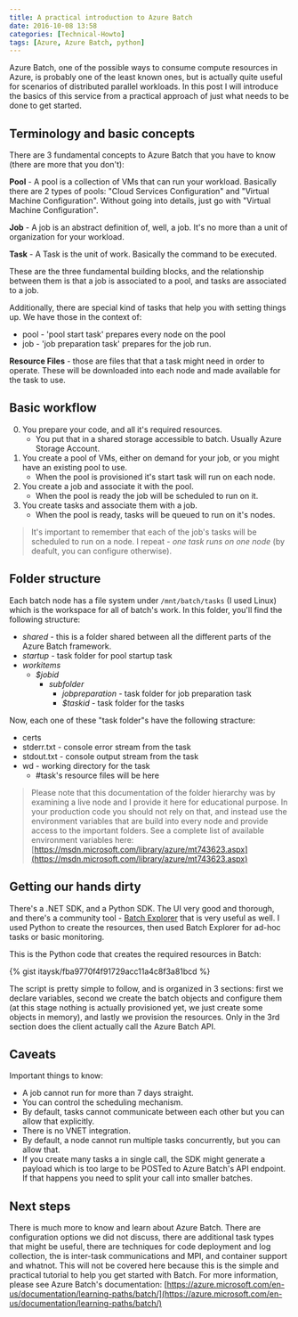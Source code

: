 ```yaml
---
title: A practical introduction to Azure Batch
date: 2016-10-08 13:58 
categories: [Technical-Howto]
tags: [Azure, Azure Batch, python]
---
```


Azure Batch, one of the possible ways to consume compute resources in Azure, is probably one of the least known ones, but is actually quite useful for scenarios of distributed parallel workloads. In this post I will introduce the basics of this service from a practical approach of just what needs to be done to get started.

## Terminology and basic concepts

There are 3 fundamental concepts to Azure Batch that you have to know (there are more that you don't):

**Pool** -
A pool is a collection of VMs that can run your workload. Basically there are 2 types of pools: "Cloud Services Configuration" and "Virtual Machine Configuration". Without going into details, just go with "Virtual Machine Configuration".

**Job** -
A job is an abstract definition of, well, a job. It's no more than a unit of organization for your workload.

**Task** -
A Task is the unit of work. Basically the command to be executed.

These are the three fundamental building blocks, and the relationship between them is that a job is associated to a pool, and tasks are associated to a job.

Additionally, there are special kind of tasks that help you with setting things up. We have those in the context of:

* pool - 'pool start task' prepares every node on the pool
* job - 'job preparation task' prepares for the job run.

**Resource Files** - those are files that that a task might need in order to operate. These will be downloaded into each node and made available for the task to use.

## Basic workflow

0. You prepare your code, and all it's required resources. 
   - You put that in a shared storage accessible to batch. Usually Azure Storage Account.
1. You create a pool of VMs, either on demand for your job, or you might have an existing pool to use.
   - When the pool is provisioned it's start task will run on each node.
2. You create a job and associate it with the pool.
   - When the pool is ready the job will be scheduled to run on it.
3. You create tasks and associate them with a job.
   - When the pool is ready, tasks will be queued to run on it's nodes.

> It's important to remember that each of the job's tasks will be scheduled to run on a node. I repeat - *one task runs on one node* (by deafult, you can configure otherwise).

## Folder structure

Each batch node has a file system under `/mnt/batch/tasks` (I used Linux) which is the workspace for all of batch's work. In this folder, you'll find the following structure:

- *shared* - this is a folder shared between all the different parts of the Azure Batch framework.
- *startup* - task folder for pool startup task
- *workitems*
  - *$jobid*
    - *subfolder*
      - *jobpreparation* - task folder for job preparation task
      - *$taskid* - task folder for the tasks

Now, each one of these "task folder"s have the following stracture:

- certs
- stderr.txt - console error stream from the task
- stdout.txt - console output stream from the task
- wd - working directory for the task
  * #task's resource files will be here

> Please note that this documentation of the folder hierarchy was by examining a live node and I provide it here for educational purpose. In your production code you should not rely on that, and instead use the environment variables that are build into every node and provide access to the important folders. See a complete list of available environment variables here: [https://msdn.microsoft.com/library/azure/mt743623.aspx](https://msdn.microsoft.com/library/azure/mt743623.aspx)

## Getting our hands dirty

There's a .NET SDK, and a Python SDK. The UI very good and thorough, and there's a community tool - [Batch Explorer](https://github.com/Azure/azure-batch-samples/tree/master/CSharp/BatchExplorer) that is very useful as well. I used Python to create the resources, then used Batch Explorer for ad-hoc tasks or basic monitoring.

This is the Python code that creates the required resources in Batch:

{% gist itaysk/fba9770f4f91729acc11a4c8f3a81bcd %}

The script is pretty simple to follow, and is organized in 3 sections: first we declare variables, second we create the batch objects and configure them (at this stage nothing is actually provisioned yet, we just create some objects in memory), and lastly we provision the resources. Only in the 3rd section does the client actually call the Azure Batch API.

## Caveats

Important things to know:

- A job cannot run for more than 7 days straight.
- You can control the scheduling mechanism.
- By default, tasks cannot communicate between each other but you can allow that explicitly.
- There is no VNET integration.
- By default, a node cannot run multiple tasks concurrently, but you can allow that.
- If you create many tasks a in single call, the SDK might generate a payload which is too large to be POSTed to Azure Batch's API endpoint. If that happens you need to split your call into smaller batches.

## Next steps

There is much more to know and learn about Azure Batch. There are configuration options we did not discuss, there are additional task types that might be useful, there are techniques for code deployment and log collection, the is inter-task communications and MPI, and container support and whatnot. This will not be covered here because this is the simple and practical tutorial to help you get started with Batch. For more information, please see Azure Batch's documentation: [https://azure.microsoft.com/en-us/documentation/learning-paths/batch/](https://azure.microsoft.com/en-us/documentation/learning-paths/batch/)